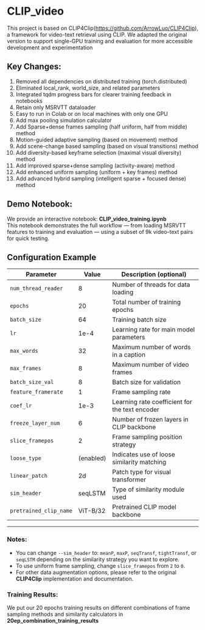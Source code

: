 # CLIP_video 
This project is based on CLIP4Clip(https://github.com/ArrowLuo/CLIP4Clip), a framework for video-text retrieval using CLIP.
We adapted the original version to support single-GPU training and evaluation for more accessible development and experimentation

## Key Changes:
1. Removed all dependencies on distributed training (torch.distributed)
2. Eliminated local_rank, world_size, and related parameters
3. Integrated tqdm progress bars for clearer training feedback in notebooks
4. Retain only MSRVTT dataloader
5. Easy to run in Colab or on local machines with only one GPU
6. Add max pooling simulation calculator
7. Add Sparse+dense frames sampling (half uniform, half from middle) method
8.  Motion-guided adaptive sampling (based on movement) method
9.  Add scene-change based sampling (based on visual transitions) method
10.  Add diversity-based keyframe selection (maximal visual diversity) method
11. Add improved sparse+dense sampling (activity-aware) method
12. Add enhanced uniform sampling (uniform + key frames) method
13. Add advanced hybrid sampling (intelligent sparse + focused dense) method
   
## Demo Notebook:
We provide an interactive notebook:
**CLIP_video_training.ipynb** <br>
This notebook demonstrates the full workflow — from loading MSRVTT features to training and evaluation — using a subset of 9k video-text pairs for quick testing.

## Configuration Example

| Parameter             | Value       | Description (optional)                        |
|-----------------------|-------------|-----------------------------------------------|
| `num_thread_reader`   | 8           | Number of threads for data loading            |
| `epochs`              | 20          | Total number of training epochs               |
| `batch_size`          | 64          | Training batch size                           |
| `lr`                  | 1e-4        | Learning rate for main model parameters       |
| `max_words`           | 32          | Maximum number of words in a caption          |
| `max_frames`          | 8           | Maximum number of video frames                |
| `batch_size_val`      | 8           | Batch size for validation                     |
| `feature_framerate`   | 1           | Frame sampling rate                           |
| `coef_lr`             | 1e-3        | Learning rate coefficient for the text encoder|
| `freeze_layer_num`    | 6           | Number of frozen layers in CLIP backbone      |
| `slice_framepos`      | 2           | Frame sampling position strategy              |
| `loose_type`          | (enabled)   | Indicates use of loose similarity matching    |
| `linear_patch`        | 2d          | Patch type for visual transformer             |
| `sim_header`          | seqLSTM     | Type of similarity module used                |
| `pretrained_clip_name`| ViT-B/32    | Pretrained CLIP model backbone                |

---

### Notes:
- You can change `--sim_header` to: `meanP`, `maxP`, `seqTransf`, `tightTransf`, or `seqLSTM` depending on the similarity strategy you want to explore.
- To use uniform frame sampling, change `slice_framepos` from `2` to `0`.
- For other data augmentation options, please refer to the original **CLIP4Clip** implementation and documentation.

### Training Results:
We put our 20 epochs training results on different combinations of frame sampling methods and similarity calculators in **20ep_combination_training_results** 


